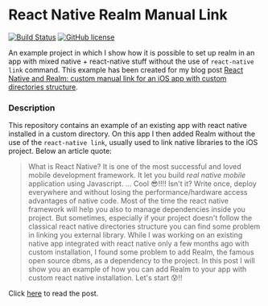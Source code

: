 # React Native Realm Manual Link

[![Build Status](https://travis-ci.org/chicio/React-Native-Realm-Manual-Link.svg?branch=master)](https://travis-ci.org/chicio/React-Native-Realm-Manual-Link)
[![GitHub license](https://img.shields.io/badge/license-MIT-blue.svg)](https://raw.githubusercontent.com/chicio/React-Native-Realm-Manual-Link/master/LICENSE.md)

An example project in which I show how it is possible to set up realm in an app with mixed native + react-native stuff without the use of `react-native link` command. This example has been created for my blog post  [React Native and Realm: custom manual link for an iOS app with custom directories structure](https://www.fabrizioduroni.it/2017/11/14/react-native-realm-custom-manual-linking-app-custom-directories-ios/ "React Native and Realm: custom manual link for an iOS app with custom directories structure").

### Description

This repository contains an example of an existing app with react native installed in a custom directory. On this app I then added Realm without the use of the `react-native link`, usually used to link native libraries to the iOS project. Below an article quote:

> What is React Native? It is one of the most successful and loved mobile development framework. It let you build *real native
mobile* application using Javascript. ... Cool :sunglasses:!!!! Isn't it? Write once, deploy everywhere and without losing the performance/hardware access
advantages of native code.
Most of the time the react native framework will help you also to manage dependencies inside you project. But sometimes, especially
if your project doesn't follow the classical react native directories structure you can find some problem in linking you external library.
While I was working on an existing native app integrated with react native only a few months ago with custom installation, I found
some problem to add Realm, the famous open source dbms, as a dependency to the project.
In this post I will show you an example of how you can add Realm to your app with custom react native installation. Let's start :cold_sweat:!!

Click [here](https://www.fabrizioduroni.it/2017/11/14/react-native-realm-custom-manual-linking-app-custom-directories-ios.html "React Native and Realm: custom manual link for an iOS app with custom directories structure") to read the post.
